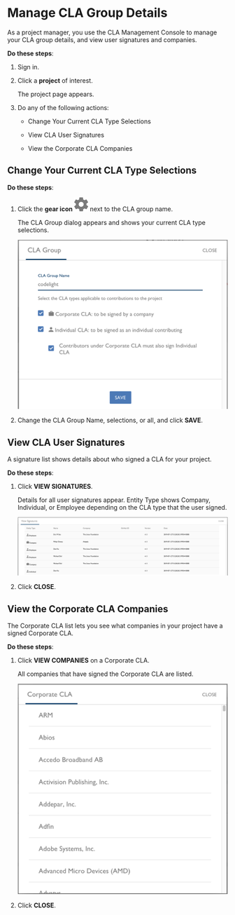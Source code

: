 # Manage CLA Group Details
As a project manager, you use the CLA Management Console to manage your CLA group details, and view user signatures and companies.

**Do these steps**:

1. Sign in.

2. Click a **project** of interest.

   The project page appears.

3. Do any of the following actions:

   * Change Your Current CLA Type Selections

   * View CLA User Signatures

   * View the Corporate CLA Companies

## Change Your Current CLA Type Selections


****Do these steps****:

1. Click the **gear icon** ![CLA Gear Settings icon](imgs/CLA-Gear-Settings-icon.png) next to the CLA group name.

   The CLA Group dialog appears and shows your current CLA type selections.

   ![CLA CLA Group](imgs/CLA-CLA-Group-edit.png)

2. Change the CLA Group Name, selections, or all, and click **SAVE**.

## View CLA User Signatures

A signature list shows details about who signed a CLA for your project.

**Do these steps**:

1. Click **VIEW SIGNATURES**.

   Details for all user signatures appear. Entity Type shows Company, Individual, or Employee depending on the CLA type that the user signed.

   ![CLA View Signatures](imgs/CLA-View-Signatures.png)

2. Click **CLOSE**.

## View the Corporate CLA Companies
The Corporate CLA list lets you see what companies in your project have a signed Corporate CLA.

**Do these steps**:

1. Click **VIEW COMPANIES** on a Corporate CLA.

   All companies that have signed the Corporate CLA are listed.

   ![CLA Corporate CLA](imgs/CLA-Corporate-CLA.png)

2. Click **CLOSE**.